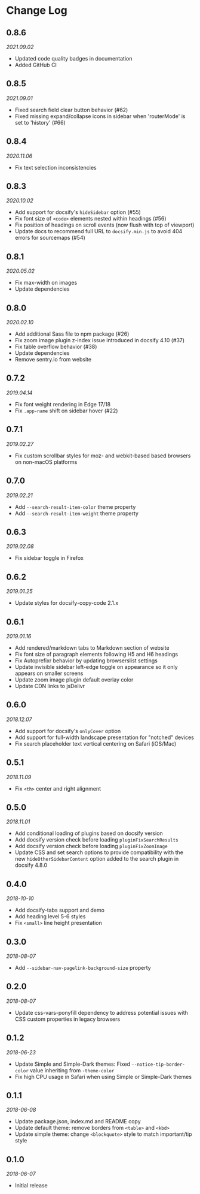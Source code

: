 # Change Log

## 0.8.6

*2021.09.02*

- Updated code quality badges in documentation
- Added GitHub CI

## 0.8.5

*2021.09.01*

- Fixed search field clear button behavior (#62)
- Fixed missing expand/collapse icons in sidebar when 'routerMode' is set to 'history' (#66)

## 0.8.4

*2020.11.06*

- Fix text selection inconsistencies

## 0.8.3

*2020.10.02*

- Add support for docsify's `hideSidebar` option (#55)
- Fix font size of `<code>` elements nested within headings (#56)
- Fix position of headings on scroll events (now flush with top of viewport)
- Update docs to recommend full URL to `docsify.min.js` to avoid 404 errors for
  sourcemaps (#54)

## 0.8.1

*2020.05.02*

- Fix max-width on images
- Update dependencies

## 0.8.0

*2020.02.10*

- Add additional Sass file to npm package (#26)
- Fix zoom image plugin z-index issue introduced in docsify 4.10 (#37)
- Fix table overflow behavior (#38)
- Update dependencies
- Remove sentry.io from website

## 0.7.2

*2019.04.14*

- Fix font weight rendering in Edge 17/18
- Fix `.app-name` shift on sidebar hover (#22)

## 0.7.1

*2019.02.27*

- Fix custom scrollbar styles for moz- and webkit-based based browsers on
  non-macOS platforms

## 0.7.0

*2019.02.21*

- Add `--search-result-item-color` theme property
- Add `--search-result-item-weight` theme property

## 0.6.3

*2019.02.08*

- Fix sidebar toggle in Firefox

## 0.6.2

*2019.01.25*

- Update styles for docsify-copy-code 2.1.x

## 0.6.1

*2019.01.16*

- Add rendered/markdown tabs to Markdown section of website
- Fix font size of paragraph elements following H5 and H6 headings
- Fix Autoprefixr behavior by updating browserslist settings
- Update invisible sidebar left-edge toggle on appearance so it only appears
  on smaller screens
- Update zoom image plugin default overlay color
- Update CDN links to jsDelivr

## 0.6.0

*2018.12.07*

- Add support for docsify's `onlyCover` option
- Add support for full-width landscape presentation for "notched" devices
- Fix search placeholder text vertical centering on Safari (iOS/Mac)

## 0.5.1

*2018.11.09*

- Fix `<th>` center and right alignment

## 0.5.0

*2018.11.01*

- Add conditional loading of plugins based on docsify version
- Add docsify version check before loading `pluginFixSearchResults`
- Add docsify version check before loading `pluginFixZoomImage`
- Update CSS and set search options to provide compatibility with the new
  `hideOtherSidebarContent` option added to the search plugin in docsify 4.8.0

## 0.4.0

*2018-10-10*

- Add docsify-tabs support and demo
- Add heading level 5-6 styles
- Fix `<small>` line height presentation

## 0.3.0

*2018-08-07*

- Add `--sidebar-nav-pagelink-background-size` property

## 0.2.0

*2018-08-07*

- Update css-vars-ponyfill dependency to address potential issues with
  CSS custom properties in legacy browsers

## 0.1.2

*2018-06-23*

- Update Simple and Simple-Dark themes: Fixed `--notice-tip-border-color`
  value inheriting from `-theme-color`
- Fix high CPU usage in Safari when using Simple or Simple-Dark themes

## 0.1.1

*2018-06-08*

- Update package.json, index.md and README copy
- Update default theme: remove borders from `<table>` and `<kbd>`
- Update simple theme: change `<blockquote>` style to match important/tip style

## 0.1.0

*2018-06-07*

- Initial release
